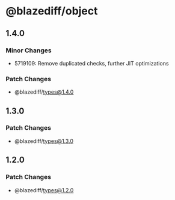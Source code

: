 # @blazediff/object

## 1.4.0

### Minor Changes

- 5719109: Remove duplicated checks, further JIT optimizations

### Patch Changes

- @blazediff/types@1.4.0

## 1.3.0

### Patch Changes

- @blazediff/types@1.3.0

## 1.2.0

### Patch Changes

- @blazediff/types@1.2.0
